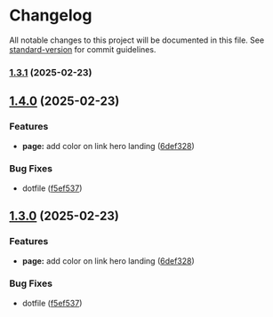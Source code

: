 # Changelog

All notable changes to this project will be documented in this file. See [standard-version](https://github.com/conventional-changelog/standard-version) for commit guidelines.

### [1.3.1](https://github.com/simulasikode/studiosapp/compare/v1.4.0...v1.3.1) (2025-02-23)

## [1.4.0](https://github.com/simulasikode/studiosapp/compare/v1.2.0...v1.4.0) (2025-02-23)


### Features

* **page:** add color on link hero landing ([6def328](https://github.com/simulasikode/studiosapp/commit/6def3281b20717e60aff917f477ad00a427bd6d8))


### Bug Fixes

* dotfile ([f5ef537](https://github.com/simulasikode/studiosapp/commit/f5ef537152d26013c9e54a8607536d24e9b5b977))

## [1.3.0](https://github.com/simulasikode/studiosapp/compare/v1.2.0...v1.3.0) (2025-02-23)


### Features

* **page:** add color on link hero landing ([6def328](https://github.com/simulasikode/studiosapp/commit/6def3281b20717e60aff917f477ad00a427bd6d8))


### Bug Fixes

* dotfile ([f5ef537](https://github.com/simulasikode/studiosapp/commit/f5ef537152d26013c9e54a8607536d24e9b5b977))
